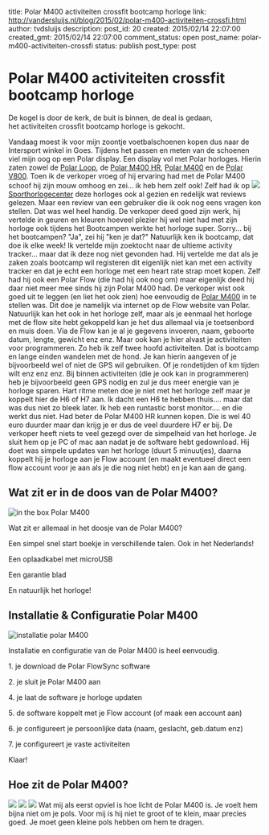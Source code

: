 title: Polar M400 activiteiten crossfit bootcamp horloge
link: http://vandersluijs.nl/blog/2015/02/polar-m400-activiteiten-crossfi.html
author: tvdsluijs
description: 
post_id: 20
created: 2015/02/14 22:07:00
created_gmt: 2015/02/14 22:07:00
comment_status: open
post_name: polar-m400-activiteiten-crossfi
status: publish
post_type: post

# Polar M400 activiteiten crossfit bootcamp horloge

De kogel is door de kerk, de buit is binnen, de deal is gedaan, het activiteiten crossfit bootcamp horloge is gekocht.

Vandaag moest ik voor mijn zoontje voetbalschoenen kopen dus naar de Intersport winkel in Goes. Tijdens het passen en meten van de schoenen viel mijn oog op een Polar display. Een display vol met Polar horloges. Hierin zaten zowel de [Polar Loop](http://ad.zanox.com/ppc/?30434665C74400133&ulp=\[\[http://www.sporthorlogecenter.nl/product/397934/category-217556/polar-loop-black.html\]\]), de [Polar M400 HR](http://ad.zanox.com/ppc/?30434665C74400133&ulp=\[\[http://www.sporthorlogecenter.nl/product/500854/category-185359/polar-m400-black-hr.html\]\]), [Polar M400](http://ad.zanox.com/ppc/?30434665C74400133&ulp=\[\[http://www.sporthorlogecenter.nl/product/500849/category-185359/polar-m400-black.html\]\]) en de [Polar V800](http://ad.zanox.com/ppc/?30434665C74400133&ulp=\[\[http://www.sporthorlogecenter.nl/product/467781/category-185359/polar-v800-black-grey-hr.html\]\]). Toen ik de verkoper vroeg of hij ervaring had met de Polar M400 schoof hij zijn mouw omhoog en zei... ik heb hem zelf ook!  Zelf had ik op ![](http://ad.zanox.com/ppv/?30343099C67212585)[Sporthorlogecenter](http://ad.zanox.com/ppc/?30343099C67212585T) deze horloges ook al gezien en redelijk wat reviews gelezen. Maar een review van een gebruiker die ik ook nog eens vragen kon stellen. Dat was wel heel handig. De verkoper deed goed zijn werk, hij vertelde in geuren en kleuren hoeveel plezier hij wel niet had met zijn horloge ook tijdens het Bootcampen werkte het horloge super. Sorry... bij het bootcampen? "Ja", zei hij "ken je dat?" Natuurlijk ken ik bootcamp, dat doe ik elke week! Ik vertelde mijn zoektocht naar de ultieme activity tracker... maar dat ik deze nog niet gevonden had. Hij vertelde me dat als je zaken zoals bootcamp wil registeren dit eigenlijk niet kan met een activity tracker en dat je echt een horloge met een heart rate strap moet kopen. Zelf had hij ook een Polar Flow (die had hij ook nog om) maar eigenlijk deed hij daar niet meer mee sinds hij zijn Polar M400 had. De verkoper wist ook goed uit te leggen (en liet het ook zien) hoe eenvoudig de [Polar M400](http://ad.zanox.com/ppc/?30434665C74400133&ulp=\[\[http://www.sporthorlogecenter.nl/product/500849/category-185359/polar-m400-black.html\]\]) in te stellen was. Dit doe je namelijk via internet op de Flow website van Polar. Natuurlijk kan het ook in het horloge zelf, maar als je eenmaal het horloge met de flow site hebt gekoppeld kan je het dus allemaal via je toetsenbord en muis doen. Via de Flow kan je al je gegevens invoeren, naam, geboorte datum, lengte, gewicht enz enz. Maar ook kan je hier alvast je activiteiten voor programmeren. Zo heb ik zelf twee hoofd activiteiten. Dat is bootcamp en lange einden wandelen met de hond. Je kan hierin aangeven of je bijvoorbeeld wel of niet de GPS wil gebruiken. Of je rondetijden of km tijden wilt enz enz enz. Bij binnen activiteiten (die je ook kan in programmeren) heb je bijvoorbeeld geen GPS nodig en zul je dus meer energie van je horloge sparen. Hart ritme meten doe je niet met het horloge zelf maar je koppelt hier de H6 of H7 aan. Ik dacht een H6 te hebben thuis.... maar dat was dus niet zo bleek later. Ik heb een runtastic borst monitor.... en die werkt dus niet. Had beter de Polar M400 HR kunnen kopen. Die is wel 40 euro duurder maar dan krijg je er dus de veel duurdere H7 er bij. De verkoper heeft niets te veel gezegd over de simpelheid van het horloge. Je sluit hem op je PC of mac aan nadat je de software hebt gedownload. Hij doet was simpele updates van het horloge (duurt 5 minuutjes), daarna koppelt hij je horloge aan je Flow account (en maakt eventueel direct een flow account voor je aan als je die nog niet hebt) en je kan aan de gang. 

## Wat zit er in de doos van de Polar M400?

![in the box Polar M400](https://farm8.staticflickr.com/7296/16529169891_a14e8dc6de_b.jpg)

Wat zit er allemaal in het doosje van de Polar M400?

Een simpel snel start boekje in verschillende talen. Ook in het Nederlands!

Een oplaadkabel met microUSB

Een garantie blad

En natuurlijk het horloge!

## Installatie & Configuratie Polar M400

![installatie polar M400](https://farm8.staticflickr.com/7324/16344609439_275cbcf7bf_b.jpg)

Installatie en configuratie van de Polar M400 is heel eenvoudig.

1\. je download de Polar FlowSync software

2\. je sluit je Polar M400 aan

4\. je laat de software je horloge updaten

5\. de software koppelt met je Flow account (of maak een account aan)

6\. je configureert je persoonlijke data (naam, geslacht, geb.datum enz)

7\. je configureert je vaste activiteiten

Klaar!

## Hoe zit de Polar M400?

![](https://farm8.staticflickr.com/7409/16343196968_3d66982564.jpg) ![](https://farm9.staticflickr.com/8567/16344439609_6f7ac930af.jpg) ![](https://farm9.staticflickr.com/8622/16529665522_bda8572983.jpg) Wat mij als eerst opviel is hoe licht de Polar M400 is. Je voelt hem bijna niet om je pols. Voor mij is hij niet te groot of te klein, maar precies goed. Je moet geen kleine pols hebben om hem te dragen.